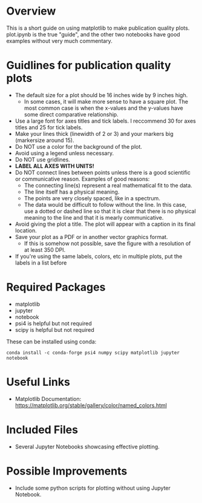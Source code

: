 # Overview

This is a short guide on using matplotlib to make publication quality plots. plot.ipynb is the true "guide", and the other two notebooks have good examples without very much commentary. 

# Guidlines for publication quality plots

* The default size for a plot should be 16 inches wide by 9 inches high. 
    * In some cases, it will make more sense to have a square plot. The most common case is when the x-values and the y-values have some direct comparative relationship.
* Use a large font for axes titles and tick labels. I reccommend 30 for axes titles and 25 for tick labels.
* Make your lines thick (linewidth of 2 or 3) and your markers big (markersize around 15).
* Do NOT use a color for the background of the plot.
* Avoid using a legend unless necessary.
* Do NOT use gridlines.
* **LABEL ALL AXES WITH UNITS!**
* Do NOT connect lines between points unless there is a good scientific or communicative reason. Examples of good reasons:
    * The connecting line(s) represent a real mathematical fit to the data. 
    * The line itself has a physical meaning.
    * The points are very closely spaced, like in a spectrum.
    * The data would be difficult to follow without the line. In this case, use a dotted or dashed line so that it is clear that there is no physical meaning to the line and that it is mearly communicative.
* Avoid giving the plot a title. The plot will appear with a caption in its final location.
* Save your plot as a PDF or in another vector graphics format.
    * If this is somehow not possible, save the figure with a resolution of at least 350 DPI.
* If you're using the same labels, colors, etc in multiple plots, put the labels in a list before 

# Required Packages

* matplotlib
* jupyter 
* notebook
* psi4 is helpful but not required
* scipy is helpful but not required

These can be installed using conda:

`conda install -c conda-forge psi4 numpy scipy matplotlib jupyter notebook`

# Useful Links

* Matplotlib Documentation: https://matplotlib.org/stable/gallery/color/named_colors.html 

# Included Files

* Several Jupyter Notebooks showcasing effective plotting. 

# Possible Improvements

* Include some python scripts for plotting without using Jupyter Notebook.